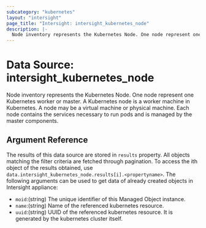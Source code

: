 ```yaml
---
subcategory: "kubernetes"
layout: "intersight"
page_title: "Intersight: intersight_kubernetes_node"
description: |-
  Node inventory represents the Kubernetes Node. One node represent one Kubernetes worker or master. A Kubernetes node is a worker machine in Kubernetes. A node may be a virtual machine or physical machine. Each node contains the services necessary to run pods and is managed by the master components.
---
```


# Data Source: intersight_kubernetes_node
Node inventory represents the Kubernetes Node. One node represent one Kubernetes worker or master. A Kubernetes node is a worker machine in Kubernetes. A node may be a virtual machine or physical machine. Each node contains the services necessary to run pods and is managed by the master components.
## Argument Reference
The results of this data source are stored in `results` property.
All objects matching the filter criteria are fetched through pagination.
To access the ith object of the results obtained, use `data.intersight_kubernetes_node.results[i].<propertyname>`.
The following arguments can be used to get data of already created objects in Intersight appliance:
* `moid`:(string) The unique identifier of this Managed Object instance. 
* `name`:(string) Name of the referenced kubernetes resource. 
* `uuid`:(string) UUID of the referenced kubernetes resource. It is generated by the kubernetes cluster itself. 
 